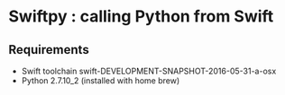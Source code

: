 # Swiftpy : calling Python from Swift

## Requirements

- Swift toolchain swift-DEVELOPMENT-SNAPSHOT-2016-05-31-a-osx
- Python 2.7.10_2 (installed with home brew)
